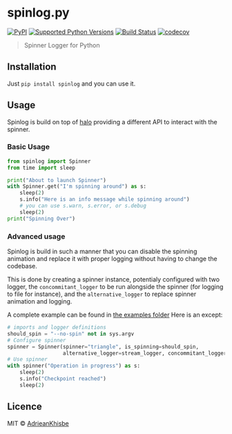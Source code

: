 # spinlog.py

[![PyPI](https://img.shields.io/pypi/v/spinlog.svg)](https://pypi.org/project/spinlog/)
[![Supported Python Versions](https://img.shields.io/pypi/pyversions/spinlog.svg)](https://pypi.python.org/pypi/spinlog)
[![Build Status](https://travis-ci.org/AdrieanKhisbe/spinlog.py.svg?branch=master)](https://travis-ci.org/AdrieanKhisbe/spinlog.py)
[![codecov](https://codecov.io/gh/AdrieanKhisbe/spinlog.py/branch/master/graph/badge.svg)](https://codecov.io/gh/AdrieanKhisbe/spinlog.py)

> Spinner Logger for Python

## Installation

Just `pip install spinlog` and you can use it.

## Usage

Spinlog is build on top of [halo](https://github.com/manrajgrover/halo) providing a different API
to interact with the spinner.

### Basic Usage
```python
from spinlog import Spinner
from time import sleep

print("About to launch Spinner")
with Spinner.get("I'm spinning around") as s:
    sleep(2)
    s.info("Here is an info message while spinning around")
    # you can use s.warn, s.error, or s.debug
    sleep(2)
print("Spinning Over")
```

### Advanced usage
Spinlog is build in such a manner that you can disable the spinning animation
and replace it with proper logging without having to change the codebase.

This is done by creating a spinner instance, potentialy configured with two logger,
the `concommitant_logger` to be run alongside the spinner (for logging to file for instance),
and the `alternative_logger` to replace spinner animation and logging.

A complete example can be found in [the examples folder](./examples/with_logger.py)
Here is an except:
```python
# imports and logger definitions
should_spin = "--no-spin" not in sys.argv
# Configure spinner
spinner = Spinner(spinner="triangle", is_spinning=should_spin,
                  alternative_logger=stream_logger, concommitant_logger=file_logger)
# Use spinner
with spinner("Operation in progress") as s:
    sleep(2)
    s.info("Checkpoint reached")
    sleep(2)
```

## Licence
MIT © [AdrieanKhisbe](https://github.com/AdrieanKhisbe)
